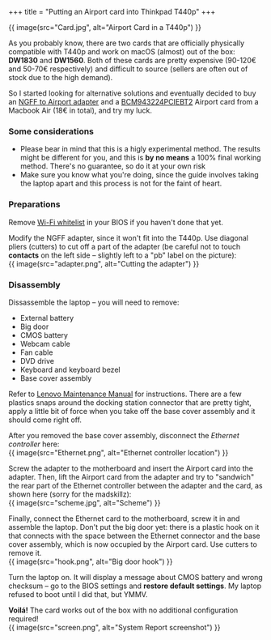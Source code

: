 +++
title = "Putting an Airport card into Thinkpad T440p"
+++

{{ image(src="Card.jpg", alt="Airport Card in a T440p") }}

As you probably know, there are two cards that are officially physically compatible with T440p and work on macOS (almost) out of the box: **DW1830** and **DW1560**. Both of these cards are pretty expensive (90-120€ and 50-70€ respectively) and difficult to source (sellers are often out of stock due to the high demand).   

So I started looking for alternative solutions and eventually decided to buy an [NGFF to Airport adapter](https://www.ebay.de/itm/BCM94360CS2-BCM943224PCIEBT2-12-6-Pin-WIFI-wireless-card-module-to-NGFF-Gut-CC/233302599936) and a [BCM943224PCIEBT2](https://www.ebay.de/itm/MacBook-Air-2010-2011-2012-BCM943224PCIEBT2-AirPort-WLan-BlueTooth-Board/173902975009?ssPageName=STRK%3AMEBIDX%3AIT&_trksid=p2057872.m2749.l2649) Airport card from a Macbook Air (18€ in total), and try my luck.  


### Some considerations
*  Please bear in mind that this is a higly experimental method. The results might be different for you, and this is **by no means** a 100% final working method. There's no guarantee, so do it at your own risk
* Make sure you know what you're doing, since the guide involves taking the laptop apart and this process is not for the faint of heart.

### Preparations
Remove [Wi-Fi whitelist](https://notthebe.ee/2020/06/17/Removing-the-Wi-Fi-Whiteslit-on-Haswell-Thinkpads-T440p-W540-T540-etc/) in your BIOS if you haven't done that yet.

Modify the NGFF adapter, since it won't fit into the T440p. Use diagonal pliers (cutters) to cut off a part of the adapter (be careful not to touch **contacts** on the left side – slightly left to a "pb" label on the picture):  
{{ image(src="adapter.png", alt="Cutting the adapter") }}

### Disassembly
Dissassemble the laptop – you will need to remove:
* External battery
* Big door
* CMOS battery
* Webcam cable
* Fan cable
* DVD drive
* Keyboard and keyboard bezel
* Base cover assembly

Refer to [Lenovo Maintenance Manual](https://thinkpads.com/support/hmm/hmm_pdf/t440p_hmm_en_sp40a25467_01.pdf) for instructions. There are a few plastics snaps around the docking station connector that are pretty tight, apply a little bit of force when you take off the base cover assembly and it should come right off.

After you removed the base cover assembly, disconnect the _Ethernet controller_ here:  
{{ image(src="Ethernet.png", alt="Ethernet controller location") }}

Screw the adapter to the motherboard and insert the Airport card into the adapter. Then, lift the Airport card from the adapter and try to "sandwich" the rear part of the Ethernet controller between the adapter and the card, as shown here (sorry for the madskillz):  
{{ image(src="scheme.jpg", alt="Scheme") }}

Finally, connect the Ethernet card to the motherboard, screw it in and assemble the laptop. Don't put the big door yet: there is a plastic hook on it that connects with the space between the Ethernet connector and the base cover assembly, which is now occupied by the Airport card. Use cutters to remove it.  
{{ image(src="hook.png", alt="Big door hook") }}

Turn the laptop on. It will display a message about CMOS battery and wrong checksum  – go to the BIOS settings and **restore default settings**. My laptop refused to boot until I did that, but YMMV.

**Voilá!** The card works out of the box with no additional configuration required!  
{{ image(src="screen.png", alt="System Report screenshot") }}

